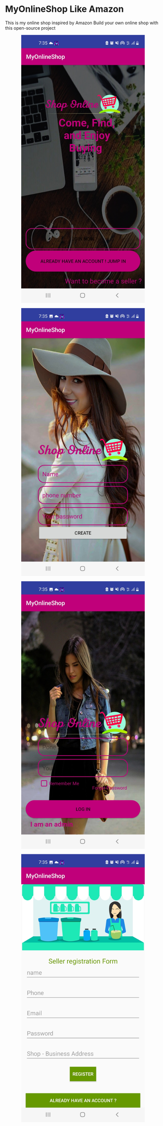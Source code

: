 # MyOnlineShop Like Amazon
This is my online shop inspired by Amazon Build your own online shop with this open-source project

<p align="center">
  <img src="app/1.jpg" width="400" >
</p>

<p align="center">
  <img src="app/2.jpg" width="400" >
</p>

<p align="center">
  <img src="app/3.jpg" width="400" >
</p>

<p align="center">
  <img src="app/4.jpg" width="400" >
</p>
